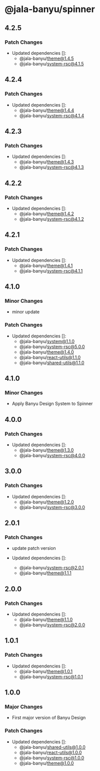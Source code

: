 # @jala-banyu/spinner

## 4.2.5

### Patch Changes

- Updated dependencies []:
  - @jala-banyu/theme@1.4.5
  - @jala-banyu/system-rsc@4.1.5

## 4.2.4

### Patch Changes

- Updated dependencies []:
  - @jala-banyu/theme@1.4.4
  - @jala-banyu/system-rsc@4.1.4

## 4.2.3

### Patch Changes

- Updated dependencies []:
  - @jala-banyu/theme@1.4.3
  - @jala-banyu/system-rsc@4.1.3

## 4.2.2

### Patch Changes

- Updated dependencies []:
  - @jala-banyu/theme@1.4.2
  - @jala-banyu/system-rsc@4.1.2

## 4.2.1

### Patch Changes

- Updated dependencies []:
  - @jala-banyu/theme@1.4.1
  - @jala-banyu/system-rsc@4.1.1

## 4.1.0

### Minor Changes

- minor update

### Patch Changes

- Updated dependencies []:
  - @jala-banyu/system@1.1.0
  - @jala-banyu/system-rsc@5.0.0
  - @jala-banyu/theme@1.4.0
  - @jala-banyu/react-utils@1.1.0
  - @jala-banyu/shared-utils@1.1.0

## 4.1.0

### Minor Changes

- Apply Banyu Design System to Spinner

## 4.0.0

### Patch Changes

- Updated dependencies []:
  - @jala-banyu/theme@1.3.0
  - @jala-banyu/system-rsc@4.0.0

## 3.0.0

### Patch Changes

- Updated dependencies []:
  - @jala-banyu/theme@1.2.0
  - @jala-banyu/system-rsc@3.0.0

## 2.0.1

### Patch Changes

- update patch version

- Updated dependencies []:
  - @jala-banyu/system-rsc@2.0.1
  - @jala-banyu/theme@1.1.1

## 2.0.0

### Patch Changes

- Updated dependencies []:
  - @jala-banyu/theme@1.1.0
  - @jala-banyu/system-rsc@2.0.0

## 1.0.1

### Patch Changes

- Updated dependencies []:
  - @jala-banyu/theme@1.0.1
  - @jala-banyu/system-rsc@1.0.1

## 1.0.0

### Major Changes

- First major version of Banyu Design

### Patch Changes

- Updated dependencies []:
  - @jala-banyu/shared-utils@1.0.0
  - @jala-banyu/react-utils@1.0.0
  - @jala-banyu/system-rsc@1.0.0
  - @jala-banyu/theme@1.0.0
